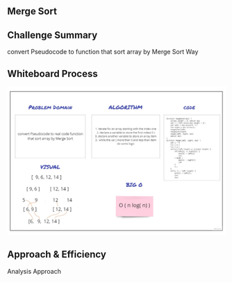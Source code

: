 ## Merge Sort

## Challenge Summary
convert Pseudocode to function that sort array by Merge Sort Way 

## Whiteboard Process
![whiteboard](../../assets/images/code27.jpg)

## Approach & Efficiency
Analysis Approach 
